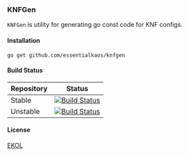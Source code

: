 ### KNFGen

`KNFGen` is utility for generating go const code for KNF configs.


#### Installation

````
go get github.com/essentialkaos/knfgen
````

#### Build Status

| Repository | Status |
|------------|--------|
| Stable | [![Build Status](https://travis-ci.org/essentialkaos/knfgen.svg?branch=master)](https://travis-ci.org/essentialkaos/knfgen) |
| Unstable | [![Build Status](https://travis-ci.org/essentialkaos/knfgen.svg?branch=develop)](https://travis-ci.org/essentialkaos/knfgen) |

#### License

[EKOL](https://essentialkaos.com/ekol)
